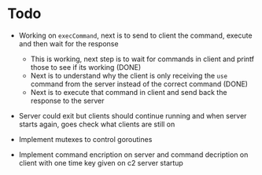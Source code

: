# Todo

- Working on `execCommand`, next is to send to client the command, execute and then wait for the response
    - This is working, next step is to wait for commands in client and printf those to see if its working (DONE)
    - Next is to understand why the client is only receiving the `use` command from the server instead of the correct command (DONE)
    - Next is to execute that command in client and send back the response to the server

- Server could exit but clients should continue running and when server starts again, goes check what clients are still on

- Implement mutexes to control goroutines

- Implement command encription on server and command decription on client with one time key given on c2 server startup
